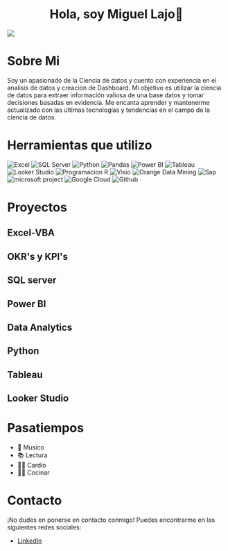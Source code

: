 <div align="center">
<h1 align="center">Hola, soy Miguel Lajo👋 </h1>
</div>
<img src="https://i.imgur.com/lPY69Dj.png">

# Sobre Mi
Soy un apasionado de la Ciencia de datos y cuento con experiencia en el analisis de datos y creacion de Dashboard. Mi objetivo es utilizar la ciencia de datos para extraer información valiosa de una base datos y tomar decisiones basadas en evidencia. Me encanta aprender y mantenerme actualizado con las últimas tecnologías y tendencias en el campo de la ciencia de datos.

# Herramientas que utilizo

![Excel](https://img.icons8.com/?size=48&id=117561&format=png)
![SQL Server](https://img.icons8.com/color/48/000000/microsoft-sql-server.png)
![Python](https://img.icons8.com/color/48/000000/python.png)
![Pandas](https://img.icons8.com/?size=48&id=xSkewUSqtErH&format=png)
![Power BI](https://img.icons8.com/color/48/000000/power-bi.png)
![Tableau](https://img.icons8.com/?size=48&id=9Kvi1p1F0tUo&format=png)
![Looker Studio](https://img.icons8.com/?size=48&id=SruJhzn0nnLl&format=png)
![Programacion R](https://img.icons8.com/?size=48&id=CLvQeiwFpit4&format=png)
![Visio](https://img.icons8.com/?size=48&id=38403&format=png)
![Orange Data Mining](https://img.icons8.com/?size=48&id=VqM2sQYWeyKF&format=png)
![Sap](https://img.icons8.com/?size=48&id=38192&format=png)
![microsoft project](https://img.icons8.com/?size=48&id=wRr_WQtDZK0m&format=png)
![Google Cloud](https://img.icons8.com/?size=48&id=fpGM2cINbbu4&format=png)
![Github](https://img.icons8.com/?size=48&id=AZOZNnY73haj&format=png)

# Proyectos
## Excel-VBA
## OKR's y KPI's
## SQL server
## Power BI
## Data Analytics
## Python
## Tableau
## Looker Studio

# Pasatiempos
* 🎸 Musico
* 📚 Lectura
* 🏃‍♂️ Cardio
* 👨‍🍳 Cocinar

# Contacto
¡No dudes en ponerse en contacto conmigo! Puedes encontrarme en las siguientes redes sociales:

* [LinkedIn](https://www.linkedin.com/in/miguellajo27/)
  


